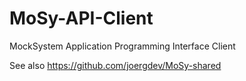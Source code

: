 # MoSy-API-Client
MockSystem Application Programming Interface Client

See also https://github.com/joergdev/MoSy-shared